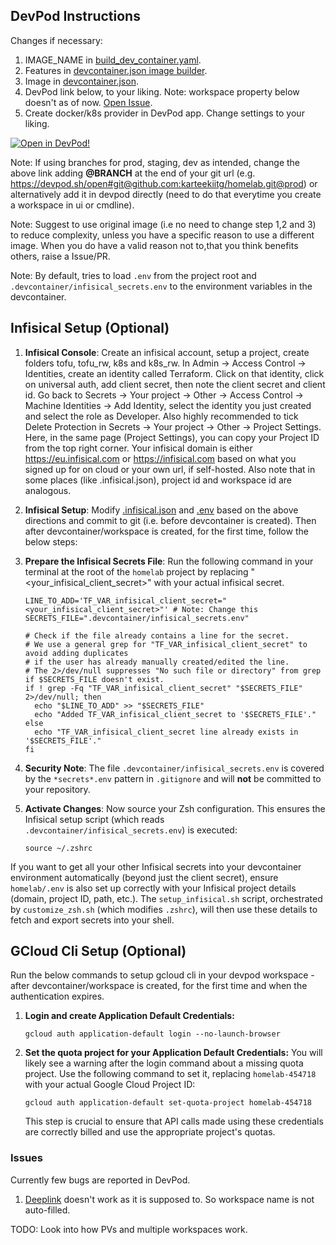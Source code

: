 ## DevPod Instructions

Changes if necessary:
1. IMAGE_NAME in [build_dev_container.yaml](/.github/workflows/build_dev_container.yaml).
2. Features in [devcontainer.json image builder](/.github/.devcontainer/devcontainer.json).
3. Image in [devcontainer.json](/.devcontainer/devcontainer.json).
4. DevPod link below, to your liking. Note: workspace property below doesn't as of now. [Open Issue](https://github.com/loft-sh/devpod/issues/1843).
5. Create docker/k8s provider in DevPod app. Change settings to your liking.

[![Open in DevPod!](https://devpod.sh/assets/open-in-devpod.svg)](https://devpod.sh/open#git@github.com:karteekiitg/homelab.git&workspace=my-k8s-workspace&provider=docker&ide=zed)

Note: If using branches for prod, staging, dev as intended, change the above link adding **@BRANCH** at the end of your git url (e.g. https://devpod.sh/open#git@github.com:karteekiitg/homelab.git@prod) or alternatively add it in devpod directly (need to do that everytime you create a workspace in ui or cmdline).

Note: Suggest to use original image (i.e no need to change step 1,2 and 3) to reduce complexity, unless you have a specific reason to use a different image. When you do have a valid reason not to,that you think benefits others, raise a Issue/PR.

Note: By default, tries to load `.env` from the project root and `.devcontainer/infisical_secrets.env` to the environment variables in the devcontainer.

## Infisical Setup (Optional)

1.  **Infisical Console**:
    Create an infisical account, setup a project, create folders tofu, tofu_rw, k8s and k8s_rw. In Admin -> Access Control -> Identities, create an identity called Terraform. Click on that identity, click on universal auth, add client secret, then note the client secret and client id. Go back to Secrets -> Your project -> Other -> Access Control -> Machine Identities -> Add Identity, select the identity you just created and select the role as Developer. Also highly recommended to tick Delete Protection in Secrets -> Your project -> Other -> Project Settings. Here, in the same page (Project Settings), you can copy your Project ID from the top right corner. Your infisical domain is either https://eu.infisical.com or https://infisical.com based on what you signed up for on cloud or your own url, if self-hosted. Also note that in some places (like .infisical.json), project id and workspace id are analogous.

2.  **Infisical Setup**:
    Modify [.infisical.json](/.infisical.json) and [.env](/.env) based on the above directions and commit to git (i.e. before devcontainer is created). Then after devcontainer/workspace is created, for the first time, follow the below steps:

3.  **Prepare the Infisical Secrets File**:
    Run the following command in your terminal at the root of the `homelab` project by replacing "<your_infisical_client_secret>" with your actual infisical secret.
    ```shell
    LINE_TO_ADD='TF_VAR_infisical_client_secret="<your_infisical_client_secret>"' # Note: Change this
    SECRETS_FILE=".devcontainer/infisical_secrets.env"

    # Check if the file already contains a line for the secret.
    # We use a general grep for "TF_VAR_infisical_client_secret" to avoid adding duplicates
    # if the user has already manually created/edited the line.
    # The 2>/dev/null suppresses "No such file or directory" from grep if $SECRETS_FILE doesn't exist.
    if ! grep -Fq "TF_VAR_infisical_client_secret" "$SECRETS_FILE" 2>/dev/null; then
      echo "$LINE_TO_ADD" >> "$SECRETS_FILE"
      echo "Added TF_VAR_infisical_client_secret to '$SECRETS_FILE'."
    else
      echo "TF_VAR_infisical_client_secret line already exists in '$SECRETS_FILE'."
    fi
    ```

4.  **Security Note**:
    The file `.devcontainer/infisical_secrets.env` is covered by the `*secrets*.env` pattern in `.gitignore` and will **not** be committed to your repository.

5.  **Activate Changes**:
    Now source your Zsh configuration. This ensures the Infisical setup script (which reads `.devcontainer/infisical_secrets.env`) is executed:
    ```shell
    source ~/.zshrc
    ```

If you want to get all your other Infisical secrets into your devcontainer environment automatically (beyond just the client secret), ensure `homelab/.env` is also set up correctly with your Infisical project details (domain, project ID, path, etc.). The `setup_infisical.sh` script, orchestrated by `customize_zsh.sh` (which modifies `.zshrc`), will then use these details to fetch and export secrets into your shell.

## GCloud Cli Setup (Optional)
Run the below commands to setup gcloud cli in your devpod workspace - after devcontainer/workspace is created, for the first time and when the authentication expires.

1.  **Login and create Application Default Credentials:**
    ```shell
    gcloud auth application-default login --no-launch-browser
    ```
2.  **Set the quota project for your Application Default Credentials:**
    You will likely see a warning after the login command about a missing quota project. Use the following command to set it, replacing `homelab-454718` with your actual Google Cloud Project ID:
    ```shell
    gcloud auth application-default set-quota-project homelab-454718
    ```
    This step is crucial to ensure that API calls made using these credentials are correctly billed and use the appropriate project's quotas.

### Issues
Currently few bugs are reported in DevPod.
1. [Deeplink](https://github.com/loft-sh/devpod/issues/1843) doesn't work as it is supposed to. So workspace name is not auto-filled.

TODO: Look into how PVs and multiple workspaces work.
